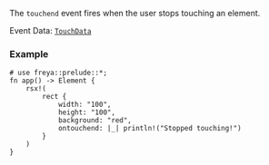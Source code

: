The `touchend` event fires when the user stops touching an element.

Event Data: [`TouchData`](crate::events::TouchData)

### Example

```rust, no_run
# use freya::prelude::*;
fn app() -> Element {
    rsx!(
        rect {
            width: "100",
            height: "100",
            background: "red",
            ontouchend: |_| println!("Stopped touching!")
        }
    )
}
```
